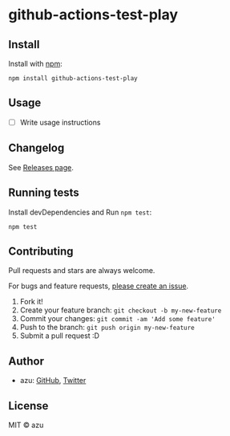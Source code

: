 # github-actions-test-play



## Install

Install with [npm](https://www.npmjs.com/):

    npm install github-actions-test-play

## Usage

- [ ] Write usage instructions

## Changelog

See [Releases page](https://github.com/azu/github-actions-test-play/releases).

## Running tests

Install devDependencies and Run `npm test`:

    npm test

## Contributing

Pull requests and stars are always welcome.

For bugs and feature requests, [please create an issue](https://github.com/azu/github-actions-test-play/issues).

1. Fork it!
2. Create your feature branch: `git checkout -b my-new-feature`
3. Commit your changes: `git commit -am 'Add some feature'`
4. Push to the branch: `git push origin my-new-feature`
5. Submit a pull request :D

## Author

- azu: [GitHub](https://github.com/azu), [Twitter](https://twitter.com/azu_re)

## License

MIT © azu
